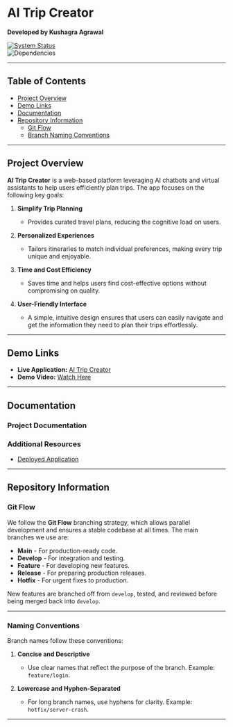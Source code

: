 # AI Trip Creator  
**Developed by Kushagra Agrawal**  

[![System Status](https://img.shields.io/pingpong/status/sp_0f00d195b8a2427c89a76dac4273cc99)](.pingpong.host/)  
![Dependencies](https://img.shields.io/badge/dependencies-Up--to--date-brightgreen)  

---

## Table of Contents  
- [Project Overview](#project-overview)  
- [Demo Links](#demo-links)  
- [Documentation](#documentation)  
- [Repository Information](#repository-information)  
    - [Git Flow](#git-flow)  
    - [Branch Naming Conventions](#naming-conventions)  

---

## Project Overview  

**AI Trip Creator** is a web-based platform leveraging AI chatbots and virtual assistants to help users efficiently plan trips. The app focuses on the following key goals:  

1. **Simplify Trip Planning**  
   - Provides curated travel plans, reducing the cognitive load on users.  

2. **Personalized Experiences**  
   - Tailors itineraries to match individual preferences, making every trip unique and enjoyable.  

3. **Time and Cost Efficiency**  
   - Saves time and helps users find cost-effective options without compromising on quality.  

4. **User-Friendly Interface**  
   - A simple, intuitive design ensures that users can easily navigate and get the information they need to plan their trips effortlessly.  

---

## Demo Links  

- **Live Application:** [AI Trip Creator](https://ai-trip-creator.web.app/)  
- **Demo Video:** [Watch Here](https://drive.google.com/file/d/1OZanH9NDk54E4eFQwD7Qf5VzsjRZbRBM/view?usp=sharing)  

---

## Documentation  

### Project Documentation  




### Additional Resources  
- [Deployed Application](https://ai-trip-creator.web.app/)  

---

## Repository Information  

### Git Flow  

We follow the **Git Flow** branching strategy, which allows parallel development and ensures a stable codebase at all times. The main branches we use are:  

- **Main** - For production-ready code.  
- **Develop** - For integration and testing.  
- **Feature** - For developing new features.  
- **Release** - For preparing production releases.  
- **Hotfix** - For urgent fixes to production.  

New features are branched off from `develop`, tested, and reviewed before being merged back into `develop`.  

---

### Naming Conventions  

Branch names follow these conventions:  

1. **Concise and Descriptive**  
   - Use clear names that reflect the purpose of the branch. Example: `feature/login`.  

2. **Lowercase and Hyphen-Separated**  
   - For long branch names, use hyphens for clarity. Example: `hotfix/server-crash`.  

---

